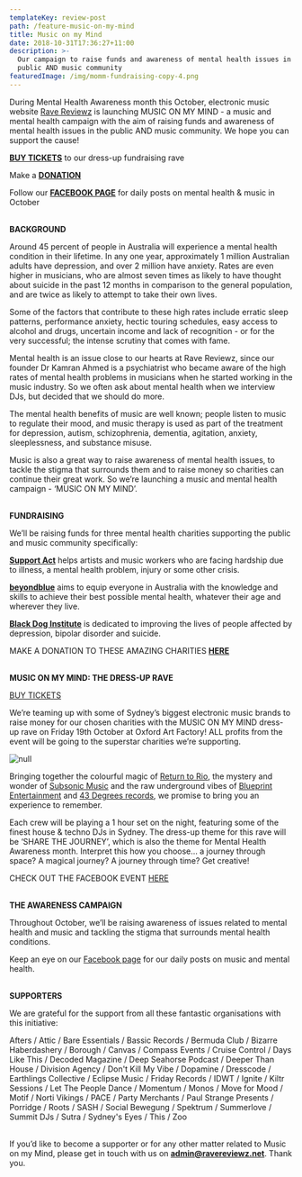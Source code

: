```yaml
---
templateKey: review-post
path: /feature-music-on-my-mind
title: Music on my Mind
date: 2018-10-31T17:36:27+11:00
description: >-
  Our campaign to raise funds and awareness of mental health issues in the
  public AND music community
featuredImage: /img/momm-fundraising-copy-4.png
---
```

During Mental Health Awareness month this October, electronic music website [Rave Reviewz](https://www.ravereviewz.net/) is launching MUSIC ON MY MIND - a music and mental health campaign with the aim of raising funds and awareness of mental health issues in the public AND music community. We hope you can support the cause!

[**BUY TICKETS**](https://www.eventbrite.com.au/e/music-on-my-mind-tickets-49801360209) to our dress-up fundraising rave

Make a [**DONATION**](https://supportact.org.au/music-on-my-mind/)

Follow our [**FACEBOOK PAGE**](https://www.facebook.com/ravereviewz/) for daily posts on mental health & music in October
<br><br>

**BACKGROUND**

Around 45 percent of people in Australia will experience a mental health condition in their lifetime. In any one year, approximately 1 million Australian adults have depression, and over 2 million have anxiety. Rates are even higher in musicians, who are almost seven times as likely to have thought about suicide in the past 12 months in comparison to the general population, and are twice as likely to attempt to take their own lives.

Some of the factors that contribute to these high rates include erratic sleep patterns, performance anxiety, hectic touring schedules, easy access to alcohol and drugs, uncertain income and lack of recognition - or for the very successful; the intense scrutiny that comes with fame.

Mental health is an issue close to our hearts at Rave Reviewz, since our founder Dr Kamran Ahmed is a psychiatrist who became aware of the high rates of mental health problems in musicians when he started working in the music industry. So we often ask about mental health when we interview DJs, but decided that we should do more.

The mental health benefits of music are well known; people listen to music to regulate their mood, and music therapy is used as part of the treatment for depression, autism, schizophrenia, dementia, agitation, anxiety, sleeplessness, and substance misuse.

Music is also a great way to raise awareness of mental health issues, to tackle the stigma that surrounds them and to raise money so charities can continue their great work. So we’re launching a music and mental health campaign - ‘MUSIC ON MY MIND’.
<br><br>

**FUNDRAISING**

We’ll be raising funds for three mental health charities supporting the public and music community specifically: 

[**Support Act**](https://supportact.org.au/) helps artists and music workers who are facing hardship due to illness, a mental health problem, injury or some other crisis. 

[**beyondblue**](https://www.beyondblue.org.au/) aims to equip everyone in Australia with the knowledge and skills to achieve their best possible mental health, whatever their age and wherever they live. 

[**Black Dog Institute**](https://www.blackdoginstitute.org.au/) is dedicated to improving the lives of people affected by depression, bipolar disorder and suicide.

MAKE A DONATION TO THESE AMAZING CHARITIES [**HERE**](https://supportact.org.au/music-on-my-mind/)
<br><br>

**MUSIC ON MY MIND: THE DRESS-UP RAVE**

[BUY TICKETS](https://www.eventbrite.com.au/e/music-on-my-mind-tickets-49801360209)

We’re teaming up with some of Sydney’s biggest electronic music brands to raise money for our chosen charities with the MUSIC ON MY MIND dress-up rave on Friday 19th October at Oxford Art Factory! ALL profits from the event will be going to the superstar charities we’re supporting.

![null](/img/momm-event-new.png)

Bringing together the colourful magic of [Return to Rio](https://www.facebook.com/ReturnToRio/), the mystery and wonder of [Subsonic Music](https://www.facebook.com/subsonicmusic/) and the raw underground vibes of [Blueprint Entertainment](https://www.facebook.com/blueprintentsydney/) and [43 Degrees records](https://www.facebook.com/43degreesrecords/), we promise to bring you an experience to remember.

Each crew will be playing a 1 hour set on the night, featuring some of the finest house & techno DJs in Sydney. The dress-up theme for this rave will be ‘SHARE THE JOURNEY’, which is also the theme for Mental Health Awareness month. Interpret this how you choose… a journey through space? A magical journey? A journey through time? Get creative! 

CHECK OUT THE FACEBOOK EVENT [HERE](https://www.facebook.com/events/598545843875633/)
<br><br>

**THE AWARENESS CAMPAIGN**

Throughout October, we’ll be raising awareness of issues related to mental health and music and tackling the stigma that surrounds mental health conditions. 

Keep an eye on our [Facebook page](https://www.facebook.com/ravereviewz/) for our daily posts on music and mental health.
<br><br>

**SUPPORTERS**

We are grateful for the support from all these fantastic organisations with this initiative:

Afters / Attic / Bare Essentials / Bassic Records / Bermuda Club / Bizarre Haberdashery / Borough / Canvas / Compass Events / Cruise Control / Days Like This / Decoded Magazine / Deep Seahorse Podcast / Deeper Than House / Division Agency / Don't Kill My Vibe / Dopamine / Dresscode / Earthlings Collective / Eclipse Music / Friday Records / IDWT / Ignite / Kiltr Sessions / Let The People Dance / Momentum / Monos / Move for Mood / Motif / Norti Vikings / PACE / Party Merchants / Paul Strange Presents / Porridge / Roots / SASH / Social Bewegung / Spektrum / Summerlove / Summit DJs / Sutra / Sydney's Eyes / This / Zoo 
<br><br>

If you’d like to become a supporter or for any other matter related to Music on my Mind, please get in touch with us on **admin@ravereviewz.net**. Thank you.

